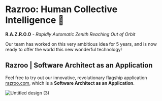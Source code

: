 # Razroo: Human Collective Intelligence 👋

**R.A.Z.R.O.O** - _Rapidly Automatic Zenith Reaching Out of Orbit_

Our team has worked on this very ambitious idea for 5 years, and is now ready to offer the world this new wonderful technology! 


## Razroo | Software Architect as an Application 

Feel free to try out our innovative, revolutionary flagship application [razroo.com](http://razroo.com), which is a **Software Architect as an Application**.

![Untitled design (3)](https://github.com/razroo/.github/assets/8540141/99569351-cf4d-4eb9-8fd6-01e743260633)


